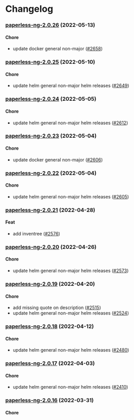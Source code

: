 # Changelog<br>


<a name="paperless-ng-2.0.26"></a>
### [paperless-ng-2.0.26](https://github.com/truecharts/apps/compare/paperless-ng-2.0.25...paperless-ng-2.0.26) (2022-05-13)

#### Chore

* update docker general non-major ([#2658](https://github.com/truecharts/apps/issues/2658))



<a name="paperless-ng-2.0.25"></a>
### [paperless-ng-2.0.25](https://github.com/truecharts/apps/compare/paperless-ng-2.0.24...paperless-ng-2.0.25) (2022-05-10)

#### Chore

* update helm general non-major helm releases ([#2649](https://github.com/truecharts/apps/issues/2649))



<a name="paperless-ng-2.0.24"></a>
### [paperless-ng-2.0.24](https://github.com/truecharts/apps/compare/paperless-ng-2.0.23...paperless-ng-2.0.24) (2022-05-05)

#### Chore

* update helm general non-major helm releases ([#2612](https://github.com/truecharts/apps/issues/2612))



<a name="paperless-ng-2.0.23"></a>
### [paperless-ng-2.0.23](https://github.com/truecharts/apps/compare/paperless-ng-2.0.22...paperless-ng-2.0.23) (2022-05-04)

#### Chore

* update docker general non-major ([#2606](https://github.com/truecharts/apps/issues/2606))



<a name="paperless-ng-2.0.22"></a>
### [paperless-ng-2.0.22](https://github.com/truecharts/apps/compare/paperless-ng-2.0.21...paperless-ng-2.0.22) (2022-05-04)

#### Chore

* update helm general non-major helm releases ([#2605](https://github.com/truecharts/apps/issues/2605))



<a name="paperless-ng-2.0.21"></a>
### [paperless-ng-2.0.21](https://github.com/truecharts/apps/compare/paperless-ng-2.0.20...paperless-ng-2.0.21) (2022-04-28)

#### Feat

* add inventree ([#2576](https://github.com/truecharts/apps/issues/2576))



<a name="paperless-ng-2.0.20"></a>
### [paperless-ng-2.0.20](https://github.com/truecharts/apps/compare/paperless-ng-2.0.19...paperless-ng-2.0.20) (2022-04-26)

#### Chore

* update helm general non-major helm releases ([#2573](https://github.com/truecharts/apps/issues/2573))



<a name="paperless-ng-2.0.19"></a>
### [paperless-ng-2.0.19](https://github.com/truecharts/apps/compare/paperless-ng-2.0.18...paperless-ng-2.0.19) (2022-04-20)

#### Chore

* add missing quote on description ([#2515](https://github.com/truecharts/apps/issues/2515))
* update helm general non-major helm releases ([#2524](https://github.com/truecharts/apps/issues/2524))



<a name="paperless-ng-2.0.18"></a>
### [paperless-ng-2.0.18](https://github.com/truecharts/apps/compare/paperless-ng-2.0.17...paperless-ng-2.0.18) (2022-04-12)

#### Chore

* update helm general non-major helm releases ([#2480](https://github.com/truecharts/apps/issues/2480))



<a name="paperless-ng-2.0.17"></a>
### [paperless-ng-2.0.17](https://github.com/truecharts/apps/compare/paperless-ng-2.0.16...paperless-ng-2.0.17) (2022-04-03)

#### Chore

* update helm general non-major helm releases ([#2410](https://github.com/truecharts/apps/issues/2410))



<a name="paperless-ng-2.0.16"></a>
### [paperless-ng-2.0.16](https://github.com/truecharts/apps/compare/paperless-ng-2.0.15...paperless-ng-2.0.16) (2022-03-31)

#### Chore

